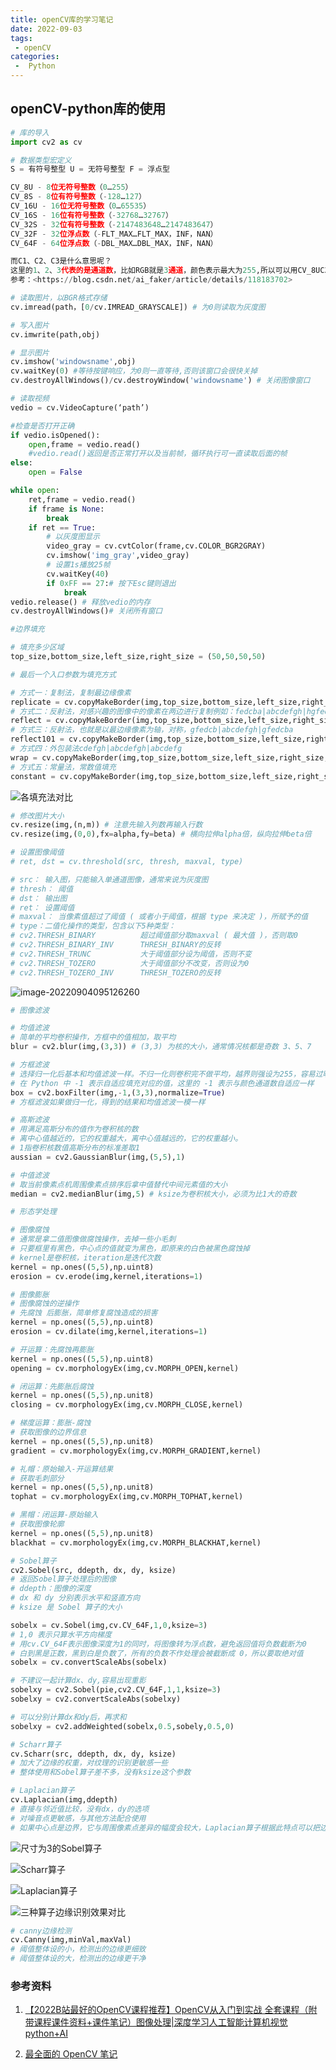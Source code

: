 ```yaml
---
title: openCV库的学习笔记
date: 2022-09-03
tags:
 - openCV
categories:
 -  Python
---
```

## openCV-python库的使用

```python
# 库的导入
import cv2 as cv
```

```python
# 数据类型宏定义
S = 有符号整型 U = 无符号整型 F = 浮点型

CV_8U - 8位无符号整数（0…255）
CV_8S - 8位有符号整数（-128…127）
CV_16U - 16位无符号整数（0…65535）
CV_16S - 16位有符号整数（-32768…32767）
CV_32S - 32位有符号整数（-2147483648…2147483647）
CV_32F - 32位浮点数（-FLT_MAX…FLT_MAX，INF，NAN）
CV_64F - 64位浮点数（-DBL_MAX…DBL_MAX，INF，NAN）

而C1、C2、C3是什么意思呢？
这里的1、2、3代表的是通道数，比如RGB就是3通道，颜色表示最大为255,所以可以用CV_8UC3这个数据类型来表示;灰度图就是C1，只有一个通道；而带alph通道的PNG图像就是C4，是4通道图片。
参考：<https://blog.csdn.net/ai_faker/article/details/118183702>
```

```python
# 读取图片，以BGR格式存储
cv.imread(path，[0/cv.IMREAD_GRAYSCALE]) # 为0则读取为灰度图
```

```python
# 写入图片
cv.imwrite(path,obj)
```

```python
# 显示图片
cv.imshow('windowsname',obj)
cv.waitKey(0) #等待按键响应，为0则一直等待,否则该窗口会很快关掉
cv.destroyAllWindows()/cv.destroyWindow('windowsname') # 关闭图像窗口
```

```python
# 读取视频
vedio = cv.VideoCapture(‘path’)

#检查是否打开正确
if vedio.isOpened():
    open,frame = vedio.read() 
    #vedio.read()返回是否正常打开以及当前帧，循环执行可一直读取后面的帧 
else:
    open = False

while open:
    ret,frame = vedio.read()
    if frame is None:
        break
    if ret == True:
        # 以灰度图显示
        video_gray = cv.cvtColor(frame,cv.COLOR_BGR2GRAY)
        cv.imshow('img_gray',video_gray)
        # 设置1s播放25帧
        cv.waitKey(40)
        if 0xFF == 27:# 按下Esc键则退出
            break
vedio.release() # 释放vedio的内存
cv.destroyAllWindows()# 关闭所有窗口
```

```python
#边界填充

# 填充多少区域
top_size,bottom_size,left_size,right_size = (50,50,50,50)  

# 最后一个入口参数为填充方式

# 方式一：复制法，复制最边缘像素
replicate = cv.copyMakeBorder(img,top_size,bottom_size,left_size,right_size,cv.BORDER_REPLICATE) 
# 方式二：反射法，对感兴趣的图像中的像素在两边进行复制例如：fedcba|abcdefgh|hgfedcb
reflect = cv.copyMakeBorder(img,top_size,bottom_size,left_size,right_size,cv.BORDER_REFLECT)
# 方式三：反射法，也就是以最边缘像素为轴，对称，gfedcb|abcdefgh|gfedcba
reflect101 = cv.copyMakeBorder(img,top_size,bottom_size,left_size,right_size,cv.BORDER_REFLECT_101)      
# 方式四：外包装法cdefgh|abcdefgh|abcdefg
wrap = cv.copyMakeBorder(img,top_size,bottom_size,left_size,right_size,cv.BORDER_WRAP)
# 方式五：常量法，常数值填充
constant = cv.copyMakeBorder(img,top_size,bottom_size,left_size,right_size,cv.BORDER_CONSTANT,value=0)
```

![各填充法对比](http://imagebed.krins.cloud/api/image/D0T2B28R.png#pic_center)

```python
# 修改图片大小
cv.resize(img,(n,m)) # 注意先输入列数再输入行数
cv.resize(img,(0,0),fx=alpha,fy=beta) # 横向拉伸alpha倍，纵向拉伸beta倍
```

```python
# 设置图像阈值
# ret, dst = cv.threshold(src, thresh, maxval, type)

# src： 输入图，只能输入单通道图像，通常来说为灰度图
# thresh： 阈值
# dst： 输出图
# ret： 设置阈值
# maxval： 当像素值超过了阈值 ( 或者小于阈值，根据 type 来决定 )，所赋予的值
# type：二值化操作的类型，包含以下5种类型：
# cv2.THRESH_BINARY          超过阈值部分取maxval ( 最大值 )，否则取0
# cv2.THRESH_BINARY_INV      THRESH_BINARY的反转
# cv2.THRESH_TRUNC           大于阈值部分设为阈值，否则不变
# cv2.THRESH_TOZERO          大于阈值部分不改变，否则设为0
# cv2.THRESH_TOZERO_INV      THRESH_TOZERO的反转
```

![image-20220904095126260](http://imagebed.krins.cloud/api/image/8HNP8ND8.png#pic_center)

```python
# 图像滤波

# 均值滤波
# 简单的平均卷积操作，方框中的值相加，取平均
blur = cv2.blur(img,(3,3)) # (3,3) 为核的大小，通常情况核都是奇数 3、5、7

# 方框滤波
# 选择归一化后基本和均值滤波一样。不归一化则卷积完不做平均，越界则强设为255，容易过曝
# 在 Python 中 -1 表示自适应填充对应的值，这里的 -1 表示与颜色通道数自适应一样
box = cv2.boxFilter(img,-1,(3,3),normalize=True)  
# 方框滤波如果做归一化，得到的结果和均值滤波一模一样

# 高斯滤波
# 用满足高斯分布的值作为卷积核的数
# 离中心值越近的，它的权重越大，离中心值越远的，它的权重越小。
# 1指卷积核数值高斯分布的标准差取1
aussian = cv2.GaussianBlur(img,(5,5),1)

# 中值滤波
# 取当前像素点机周围像素点排序后拿中值替代中间元素值的大小
median = cv2.medianBlur(img,5) # ksize为卷积核大小，必须为比1大的奇数

```

```python
# 形态学处理

# 图像腐蚀
# 通常是拿二值图像做腐蚀操作，去掉一些小毛刺
# 只要框里有黑色，中心点的值就变为黑色，即原来的白色被黑色腐蚀掉
# kernel是卷积核，iteration是迭代次数
kernel = np.ones((5,5),np.uint8)
erosion = cv.erode(img,kernel,iterations=1)

# 图像膨胀
# 图像腐蚀的逆操作
# 先腐蚀 后膨胀，简单修复腐蚀造成的损害
kernel = np.ones((5,5),np.uint8)
erosion = cv.dilate(img,kernel,iterations=1)

# 开运算：先腐蚀再膨胀
kernel = np.ones((5,5),np.uint8)
opening = cv.morphologyEx(img,cv.MORPH_OPEN,kernel)

# 闭运算：先膨胀后腐蚀
kernel = np.ones((5,5),np.unit8)
closing = cv.morphologyEx(img,cv.MORPH_CLOSE,kernel)

# 梯度运算：膨胀-腐蚀
# 获取图像的边界信息
kernel = np.ones((5,5),np.unit8)
gradient = cv.morphologyEx(img,cv.MORPH_GRADIENT,kernel)

# 礼帽：原始输入-开运算结果
# 获取毛刺部分
kernel = np.ones((5,5),np.unit8)
tophat = cv.morphologyEx(img,cv.MORPH_TOPHAT,kernel)

# 黑帽：闭运算-原始输入
# 获取图像轮廓
kernel = np.ones((5,5),np.unit8)
blackhat = cv.morphologyEx(img,cv.MORPH_BLACKHAT,kernel)
```

```python
# Sobel算子
cv2.Sobel(src, ddepth, dx, dy, ksize)
# 返回Sobel算子处理后的图像
# ddepth：图像的深度
# dx 和 dy 分别表示水平和竖直方向
# ksize 是 Sobel 算子的大小

sobelx = cv.Sobel(img,cv.CV_64F,1,0,ksize=3) 
# 1,0 表示只算水平方向梯度
# 用cv.CV_64F表示图像深度为1的同时，将图像转为浮点数，避免返回值将负数截断为0
# 白到黑是正数，黑到白是负数了，所有的负数不作处理会被截断成 0，所以要取绝对值
sobelx = cv.convertScaleAbs(sobelx) 

# 不建议一起计算dx、dy,容易出现重影
sobelxy = cv2.Sobel(pie,cv2.CV_64F,1,1,ksize=3)
sobelxy = cv2.convertScaleAbs(sobelxy)

# 可以分别计算dx和dy后，再求和
sobelxy = cv2.addWeighted(sobelx,0.5,sobely,0.5,0)

# Scharr算子
cv.Scharr(src, ddepth, dx, dy, ksize)
# 加大了边缘的权重，对纹理的识别更敏感一些
# 整体使用和Sobel算子差不多，没有ksize这个参数

# Laplacian算子
cv.Laplacian(img,ddepth)
# 直接与邻近值比较，没有dx，dy的选项
# 对噪音点更敏感，与其他方法配合使用
# 如果中心点是边界，它与周围像素点差异的幅度会较大，Laplacian算子根据此特点可以把边界识别出来
```

![尺寸为3的Sobel算子](http://imagebed.krins.cloud/api/image/ND4XBDR8.png)

![Scharr算子](http://imagebed.krins.cloud/api/image/2PTTP0T2.png)

![Laplacian算子](http://imagebed.krins.cloud/api/image/TN8X4ZH2.png)

![三种算子边缘识别效果对比](http://imagebed.krins.cloud/api/image/HPXZ0BD0.png)

```python
# canny边缘检测
cv.Canny(img,minVal,maxVal)
# 阈值整体设的小，检测出的边缘更细致
# 阈值整体设的大，检测出的边缘更干净
```



### 参考资料

1. [【2022B站最好的OpenCV课程推荐】OpenCV从入门到实战 全套课程（附带课程课件资料+课件笔记）图像处理|深度学习人工智能计算机视觉python+AI](https://www.bilibili.com/video/BV1PV411774y?p=9&spm_id_from=pageDriver&vd_source=f7fc0a964268b45e70067d58c7c397fc)

2. [最全面的 OpenCV 笔记](https://github.com/AccumulateMore/OpenCV)
